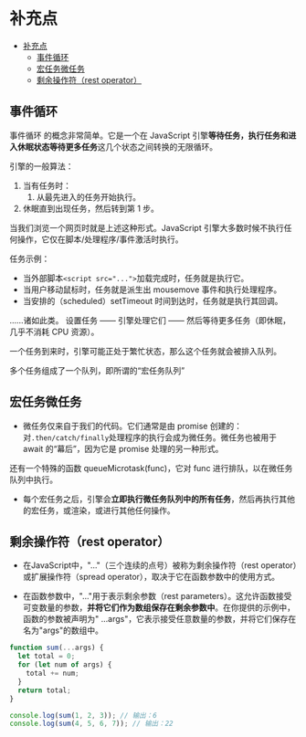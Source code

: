 # 补充点

- [补充点](#补充点)
  - [事件循环](#事件循环)
  - [宏任务微任务](#宏任务微任务)
  - [剩余操作符（rest operator）](#剩余操作符rest-operator)

## 事件循环

事件循环 的概念非常简单。它是一个在 JavaScript 引擎**等待任务，执行任务和进入休眠状态等待更多任务**这几个状态之间转换的无限循环。

引擎的一般算法：

1. 当有任务时：
   1. 从最先进入的任务开始执行。
2. 休眠直到出现任务，然后转到第 1 步。

当我们浏览一个网页时就是上述这种形式。JavaScript 引擎大多数时候不执行任何操作，它仅在脚本/处理程序/事件激活时执行。

任务示例：

- 当外部脚本`<script src="...">`加载完成时，任务就是执行它。
- 当用户移动鼠标时，任务就是派生出 mousemove 事件和执行处理程序。
- 当安排的（scheduled）setTimeout 时间到达时，任务就是执行其回调。

……诸如此类。
设置任务 —— 引擎处理它们 —— 然后等待更多任务（即休眠，几乎不消耗 CPU 资源）。

一个任务到来时，引擎可能正处于繁忙状态，那么这个任务就会被排入队列。

多个任务组成了一个队列，即所谓的“宏任务队列”

## 宏任务微任务

- 微任务仅来自于我们的代码。它们通常是由 promise 创建的：对`.then/catch/finally`处理程序的执行会成为微任务。微任务也被用于 await 的“幕后”，因为它是 promise 处理的另一种形式。

还有一个特殊的函数 queueMicrotask(func)，它对 func 进行排队，以在微任务队列中执行。

- 每个宏任务之后，引擎会**立即执行微任务队列中的所有任务**，然后再执行其他的宏任务，或渲染，或进行其他任何操作。

## 剩余操作符（rest operator）

- 在JavaScript中，"..."（三个连续的点号）被称为剩余操作符（rest operator）或扩展操作符（spread operator），取决于它在函数参数中的使用方式。

- 在函数参数中，"..."用于表示剩余参数（rest parameters）。这允许函数接受可变数量的参数，**并将它们作为数组保存在剩余参数中**。在你提供的示例中，函数的参数被声明为" ...args"，它表示接受任意数量的参数，并将它们保存在名为"args"的数组中。

```js
function sum(...args) {
  let total = 0;
  for (let num of args) {
    total += num;
  }
  return total;
}

console.log(sum(1, 2, 3)); // 输出：6
console.log(sum(4, 5, 6, 7)); // 输出：22
```

